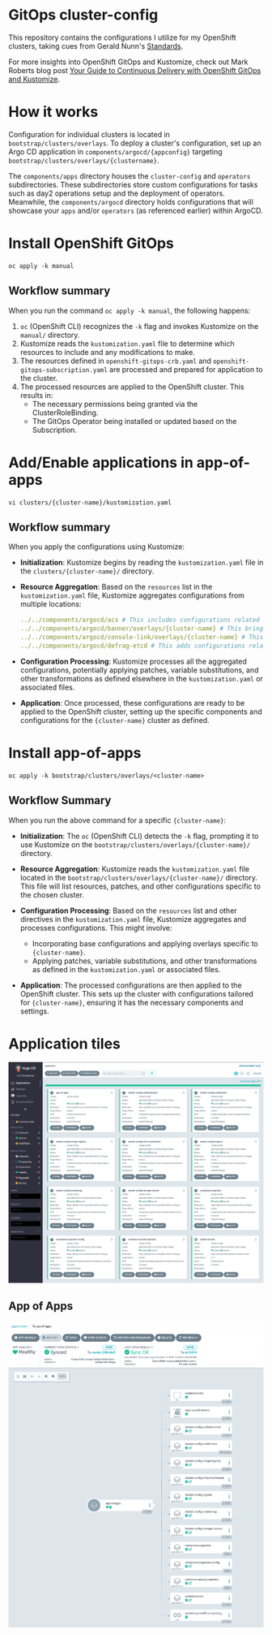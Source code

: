 # GitOps cluster-config

This repository contains the configurations I utilize for my OpenShift clusters, taking cues from Gerald Nunn's [Standards](https://github.com/gnunn-gitops/standards). 

For more insights into OpenShift GitOps and Kustomize, check out Mark Roberts blog post [Your Guide to Continuous Delivery with OpenShift GitOps and Kustomize](https://cloud.redhat.com/blog/your-guide-to-continuous-delivery-with-openshift-gitops-and-kustomize).

# How it works

Configuration for individual clusters is located in `bootstrap/clusters/overlays`. To deploy a cluster's configuration, set up an Argo CD application in `components/argocd/{appconfig}` targeting `bootstrap/clusters/overlays/{clustername}`.

The `components/apps` directory houses the `cluster-config` and `operators` subdirectories. These subdirectories store custom configurations for tasks such as day2 operations setup and the deployment of operators. Meanwhile, the `components/argocd` directory holds configurations that will showcase your `apps` and/or `operators` (as referenced earlier) within ArgoCD.


# Install OpenShift GitOps

```
oc apply -k manual
```
## Workflow summary
  
  When you run the command `oc apply -k manual`, the following happens:

  1. `oc` (OpenShift CLI) recognizes the `-k` flag and invokes Kustomize on the `manual/` directory.
  2. Kustomize reads the `kustomization.yaml` file to determine which resources to include and any modifications to make.
  3. The resources defined in `openshift-gitops-crb.yaml` and `openshift-gitops-subscription.yaml` are processed and prepared for application to the cluster.
  4. The processed resources are applied to the OpenShift cluster. This results in:
     - The necessary permissions being granted via the ClusterRoleBinding.
     - The GitOps Operator being installed or updated based on the Subscription.

# Add/Enable applications in app-of-apps

```
vi clusters/{cluster-name}/kustomization.yaml
```
## Workflow summary

  When you apply the configurations using Kustomize:

  - **Initialization**: Kustomize begins by reading the `kustomization.yaml` file in the `clusters/{cluster-name}/` directory.

  - **Resource Aggregation**: Based on the `resources` list in the `kustomization.yaml` file, Kustomize aggregates configurations from multiple locations:
    ```yaml 
    ../../components/argocd/acs # This includes configurations related to the deployment of the ACS Operator.
    ../../components/argocd/banner/overlays/{cluster-name} # This brings in configurations specific to the `{cluster-name}` overlay for banners.
    ../../components/argocd/console-link/overlays/{cluster-name} # This integrates configurations for console links in the `{cluster-name}` overlay.
    ../../components/argocd/defrag-etcd # This adds configurations related to defragmenting etcd.
    ```

  - **Configuration Processing**: Kustomize processes all the aggregated configurations, potentially applying patches, variable substitutions, and other transformations as defined elsewhere in 
  the `kustomization.yaml` or associated files.

  - **Application**: Once processed, these configurations are ready to be applied to the OpenShift cluster, setting up the specific components and configurations for the `{cluster-name}` 
  cluster as defined.


# Install app-of-apps

```
oc apply -k bootstrap/clusters/overlays/<cluster-name>
```
## Workflow Summary

When you run the above command for a specific `{cluster-name}`:

- **Initialization**: The `oc` (OpenShift CLI) detects the `-k` flag, prompting it to use Kustomize on the `bootstrap/clusters/overlays/{cluster-name}/` directory.

- **Resource Aggregation**: Kustomize reads the `kustomization.yaml` file located in the `bootstrap/clusters/overlays/{cluster-name}/` directory. This file will list resources, patches, and other configurations specific to the chosen cluster.

- **Configuration Processing**: Based on the `resources` list and other directives in the `kustomization.yaml` file, Kustomize aggregates and processes configurations. This might involve:
  - Incorporating base configurations and applying overlays specific to `{cluster-name}`.
  - Applying patches, variable substitutions, and other transformations as defined in the `kustomization.yaml` or associated files.

- **Application**: The processed configurations are then applied to the OpenShift cluster. This sets up the cluster with configurations tailored for `{cluster-name}`, ensuring it has the necessary components and settings.


# Application tiles
![alt text](https://github.com/turbra/cluster-config/blob/lab/docs/img/argotiles.png)

## App of Apps
![alt text](https://github.com/turbra/cluster-config/blob/lab/docs/img/appofapps.png)
